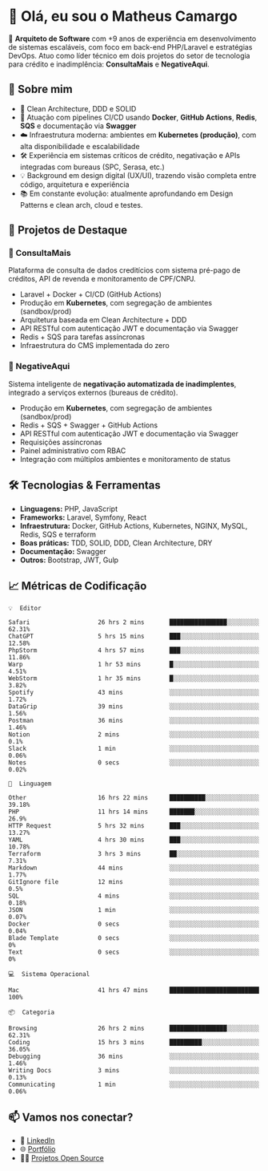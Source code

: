 # 👋 Olá, eu sou o Matheus Camargo

🎯 **Arquiteto de Software** com +9 anos de experiência em desenvolvimento de sistemas escaláveis, com foco em back-end PHP/Laravel e estratégias DevOps. Atuo como líder técnico em dois projetos do setor de tecnologia para crédito e inadimplência: **ConsultaMais** e **NegativeAqui**.

## 🧠 Sobre mim

- 🚀 Clean Architecture, DDD e SOLID
- 🔁 Atuação com pipelines CI/CD usando **Docker**, **GitHub Actions**, **Redis**, **SQS** e documentação via **Swagger**
- ☁️ Infraestrutura moderna: ambientes em **Kubernetes (produção)**, com alta disponibilidade e escalabilidade
- 🛠️ Experiência em sistemas críticos de crédito, negativação e APIs integradas com bureaus (SPC, Serasa, etc.)
- 💡 Background em design digital (UX/UI), trazendo visão completa entre código, arquitetura e experiência
- 📚 Em constante evolução: atualmente aprofundando em Design Patterns e clean arch, cloud e testes.

## 🚧 Projetos de Destaque

### 🔹 ConsultaMais
Plataforma de consulta de dados creditícios com sistema pré-pago de créditos, API de revenda e monitoramento de CPF/CNPJ.

- Laravel + Docker + CI/CD (GitHub Actions)
- Produção em **Kubernetes**, com segregação de ambientes (sandbox/prod)
- Arquitetura baseada em Clean Architecture + DDD
- API RESTful com autenticação JWT e documentação via Swagger
- Redis + SQS para tarefas assíncronas
- Infraestrutura do CMS implementada do zero

### 🔹 NegativeAqui
Sistema inteligente de **negativação automatizada de inadimplentes**, integrado a serviços externos (bureaus de crédito).

- Produção em **Kubernetes**, com segregação de ambientes (sandbox/prod)
- Redis + SQS + Swagger + GitHub Actions
- API RESTful com autenticação JWT e documentação via Swagger
- Requisições assíncronas
- Painel administrativo com RBAC
- Integração com múltiplos ambientes e monitoramento de status

## 🛠️ Tecnologias & Ferramentas

- **Linguagens:** PHP, JavaScript
- **Frameworks:** Laravel, Symfony, React
- **Infraestrutura:** Docker, GitHub Actions, Kubernetes, NGINX, MySQL, Redis, SQS e terraform
- **Boas práticas:** TDD, SOLID, DDD, Clean Architecture, DRY
- **Documentação:** Swagger
- **Outros:** Bootstrap, JWT, Gulp

## 📈 Métricas de Codificação

```text
💡  Editor

Safari                   26 hrs 2 mins       ████████████████░░░░░░░░░     62.31%
ChatGPT                  5 hrs 15 mins       ███░░░░░░░░░░░░░░░░░░░░░░     12.58%
PhpStorm                 4 hrs 57 mins       ███░░░░░░░░░░░░░░░░░░░░░░     11.86%
Warp                     1 hr 53 mins        █░░░░░░░░░░░░░░░░░░░░░░░░      4.51%
WebStorm                 1 hr 35 mins        █░░░░░░░░░░░░░░░░░░░░░░░░      3.82%
Spotify                  43 mins             ░░░░░░░░░░░░░░░░░░░░░░░░░      1.72%
DataGrip                 39 mins             ░░░░░░░░░░░░░░░░░░░░░░░░░      1.56%
Postman                  36 mins             ░░░░░░░░░░░░░░░░░░░░░░░░░      1.46%
Notion                   2 mins              ░░░░░░░░░░░░░░░░░░░░░░░░░       0.1%
Slack                    1 min               ░░░░░░░░░░░░░░░░░░░░░░░░░      0.06%
Notes                    0 secs              ░░░░░░░░░░░░░░░░░░░░░░░░░      0.02%
```
```text
💬  Linguagem

Other                    16 hrs 22 mins      ██████████░░░░░░░░░░░░░░░     39.18%
PHP                      11 hrs 14 mins      ███████░░░░░░░░░░░░░░░░░░      26.9%
HTTP Request             5 hrs 32 mins       ███░░░░░░░░░░░░░░░░░░░░░░     13.27%
YAML                     4 hrs 30 mins       ███░░░░░░░░░░░░░░░░░░░░░░     10.78%
Terraform                3 hrs 3 mins        ██░░░░░░░░░░░░░░░░░░░░░░░      7.31%
Markdown                 44 mins             ░░░░░░░░░░░░░░░░░░░░░░░░░      1.77%
GitIgnore file           12 mins             ░░░░░░░░░░░░░░░░░░░░░░░░░       0.5%
SQL                      4 mins              ░░░░░░░░░░░░░░░░░░░░░░░░░      0.18%
JSON                     1 min               ░░░░░░░░░░░░░░░░░░░░░░░░░      0.07%
Docker                   0 secs              ░░░░░░░░░░░░░░░░░░░░░░░░░      0.04%
Blade Template           0 secs              ░░░░░░░░░░░░░░░░░░░░░░░░░         0%
Text                     0 secs              ░░░░░░░░░░░░░░░░░░░░░░░░░         0%
```
```text
💻  Sistema Operacional

Mac                      41 hrs 47 mins      █████████████████████████       100%
```
```text
📦  Categoria

Browsing                 26 hrs 2 mins       ████████████████░░░░░░░░░     62.31%
Coding                   15 hrs 3 mins       █████████░░░░░░░░░░░░░░░░     36.05%
Debugging                36 mins             ░░░░░░░░░░░░░░░░░░░░░░░░░      1.46%
Writing Docs             3 mins              ░░░░░░░░░░░░░░░░░░░░░░░░░      0.13%
Communicating            1 min               ░░░░░░░░░░░░░░░░░░░░░░░░░      0.06%
```

## 📫 Vamos nos conectar?

- 💼 [LinkedIn](https://www.linkedin.com/in/matheuscamargoxavier)
- 🌐 [Portfólio](https://matheuscamargo.co)
- 🧑‍💻 [Projetos Open Source](https://github.com/bymatheus)
